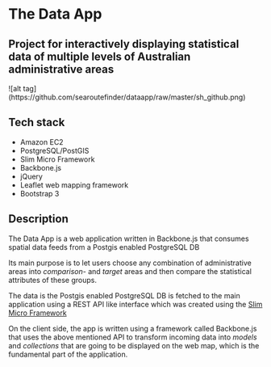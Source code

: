 # The Data App
<h2>Project for interactively displaying statistical data of multiple levels of Australian administrative areas</h2>
![alt tag](https://github.com/searoutefinder/dataapp/raw/master/sh_github.png)
<h2>Tech stack</h2>
<ul>
    <li>Amazon EC2</li>
    <li>PostgreSQL/PostGIS</li>
    <li>Slim Micro Framework</li>
    <li>Backbone.js</li>
    <li>jQuery</li>
    <li>Leaflet web mapping framework</li>
    <li>Bootstrap 3</li>
</ul>
<h2>Description</h2>
<p>The Data App is a web application written in Backbone.js that consumes spatial data feeds from a Postgis enabled PostgreSQL DB</p>
<p>Its main purpose is to let users choose any combination of administrative areas into <i>comparison-</i> and <i>target</i> areas and then compare the statistical attributes of these groups.</p>
<p>The data is the Postgis enabled PostgreSQL DB is fetched to the main application using a REST API like interface which was created using the <a target="_blank" href="http://www.slimframework.com/">Slim Micro Framework</a></p>
<p>On the client side, the app is written using a framework called Backbone.js that uses the above mentioned API to transform incoming data into <i>models</i> and <i>collections</i> that are going to be displayed on the web map, which is the fundamental part of the application.</p>
